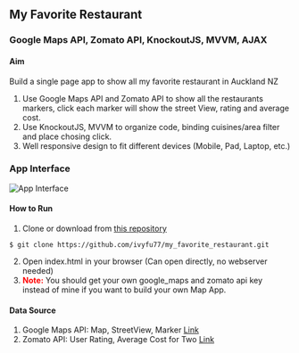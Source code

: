 ## My Favorite Restaurant
### Google Maps API, Zomato API, KnockoutJS, MVVM, AJAX

#### Aim
Build a single page app to show all my favorite restaurant in Auckland NZ 
1. Use Google Maps API and Zomato API to show all the restaurants markers, click each marker will show the street View, rating and average cost.
2. Use KnockoutJS, MVVM to organize code, binding cuisines/area filter and place chosing click.
3. Well responsive design to fit different devices (Mobile, Pad, Laptop, etc.)

### App Interface

![App Interface](https://ivyfu77.github.io/my_favorite_restaurant/screenshots/Interface.png)

#### How to Run

1. Clone or download from [this repository](https://github.com/ivyfu77/my_favorite_restaurant.git) 

`$ git clone https://github.com/ivyfu77/my_favorite_restaurant.git`

2. Open index.html in your browser (Can open directly, no webserver needed)
3. <span style="color:red">**Note:**</span> You should get your own google_maps and zomato api key instead of mine if you want to build your own Map App.


#### Data Source
1. Google Maps API: Map, StreetView, Marker [Link](https://developers.google.com/maps/documentation/)
2. Zomato API: User Rating, Average Cost for Two [Link](https://developers.zomato.com/documentation)

